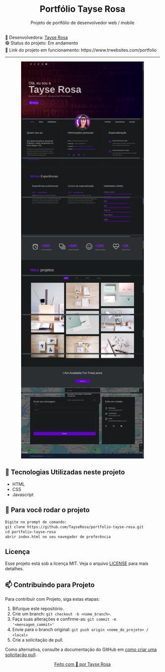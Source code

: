 <h1 align="center"> Portfólio Tayse Rosa </h1>

<p align="center">Projeto de portfólio de desenvolvedor web / mobile </p>

<br>
🚀 Desenvolvedora:
<a href="https://www.tayserosa.com">
Tayse Rosa
</a>
<br>
🟢 Status do projeto: Em andamento
<br>
🔗 Link do projeto em funcionamento: https://www.trwebsites.com/portfolio

---
<p align="center">
  <img src="./readme.png" width="400">
</p>


## 🚀 Tecnologias Utilizadas neste projeto
<ul>
    <li>HTML</li>
    <li>CSS</li>
    <li>Javascript</li>
</ul>


## 🚀 Para você rodar o projeto
```
Digite no prompt de comando: 
git clone https://github.com/TayseRosa/portfolio-tayse-rosa.git
cd portfolio-tayse-rosa
abrir index.html no seu navegador de preferência
```

## Licença
Esse projeto está sob a licença MIT. Veja o arquivo [LICENSE](LICENSE.md) para mais detalhes.


## 📫 Contribuindo para Projeto

Para contribuir com Projeto, siga estas etapas:

1. Bifurque este repositório.
2. Crie um branch: `git checkout -b <nome_branch>`.
3. Faça suas alterações e confirme-as: `git commit -m '<mensagem_commit>'`
4. Envie para o branch original: `git push origin <nome_do_projeto> / <local>`
5. Crie a solicitação de pull.

Como alternativa, consulte a documentação do GitHub em [como criar uma solicitação pull](https://help.github.com/en/github/collaborating-with-issues-and-pull-requests/creating-a-pull-request).


<a href="https://www.tayserosa.com">
<p align="center">Feito com 💜 por Tayse Rosa</p>
</a>